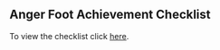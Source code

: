 ## Anger Foot Achievement Checklist

To view the checklist click [here](https://missablemimic.github.io/anger-foot-achievement-checklist/).
